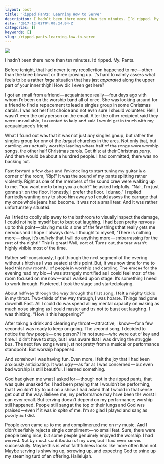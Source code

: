 ```yaml
---
layout: post
title: 'Ripped Pants: Learning How to Serve'
description: I hadn’t been there more than ten minutes. I’d ripped. My. Pants.
date: '2017-12-03T04:09:24.944Z'
categories: []
keywords: []
slug: /ripped-pants-learning-how-to-serve
---
```


![](https://cdn-images-1.medium.com/max/1200/1*bLsRc7rGn0W0WkfIRqVCng.jpeg)

I hadn’t been there more than ten minutes. I’d ripped. My. Pants.<!--more-->

Before tonight, that had never to my recollection happened to me — other than the knee blowout or three growing up. It’s hard to calmly assess what feels to be a rather _large_ situation that has just _apparated_ along the upper part of your inner thigh! How did I even get here?

I got an email from a friend — acquaintance really — four days ago with whom I’d been on the worship band all of once. She was looking around for a friend to find a replacement to lead a singles group in some Christmas carols. I was not her first choice and not even sure I should volunteer. Hell, I wasn’t even the only person on the email. After the other recipient said they were unavailable, I assented to help and said I would get in touch with my acquaintance’s friend.

What I found out was that it was not just _any_ singles group, but rather the singles group for one of the _largest_ churches in the area. Not only that, but caroling was actually worship leading where half of the songs were worship songs, the other half Christmas carols. Get this: at their Christmas _party_. And there would be about a hundred people. I had committed; there was no backing out.

Fast forward a few days and I’m kneeling to start tuning my guitar in a corner of the room, “Rip!” It was the sound of my pants splitting rather violently. Right as one of the members of the sound crew were walking up to me. “You want me to bring you a chair?” he asked helpfully. “Nah, I’m just gonna sit on the floor. Honestly, I prefer the floor. I dunno,” I replied hurriedly wanting only to shoo him away so I could assess the carnage that my once whole jeans had become. It was not a small tear. And it was rather unfortunately situated.

As I tried to coolly slip away to the bathroom to visually inspect the damage, I could not help myself but to bust out laughing. I had been pretty nervous up to this point — playing music is one of the few things that really gets me nervous and I hope it always does. I thought to myself, “There is nothing more — okay, it’s _unlikely_ that I will do anything more — embarrassing for the rest of the night!” This is great! Well, sort of. Turns out, the tear wasn’t highly visible most of the time.

Rather self-consciously, I got through the next segment of the evening without a hitch as I was seated at this point. But, it was now time for me to lead this now roomful of people in worship and caroling. The emcee for the evening read my bio — I was strangely mortified as I could feel most of the room focused on me now — and I walked up on stage. It’s something I need to work through. Flustered, I took the stage and started playing.

About halfway through the way through the first song, I felt a mighty tickle in my throat. Two-thirds of the way through, I was hoarse. Things had gone downhill. Fast. All I could do was spend all my mental capacity on making as much noise singing as I could muster and try not to burst out laughing. I was thinking, “How is this happening?”

After taking a drink and clearing my throat — attractive, I know — for a few seconds I was ready to keep on going. The second song, I decided to notice the few people — one person? I’m not sure — who were out of key and time. I didn’t have to stop, but I was aware that I was driving the struggle bus. The next few songs were just not pretty from a musical or performance standpoint. But worship happened.

And somehow I was having fun. Even more, I felt the joy that I had been anxiously anticipating. It was ugly — as far as I was concerned — but even bad worship is still beautiful. I learned something.

God had given me what I asked for — though not in the ripped pants, that was quite unasked for. I had been praying that I wouldn’t be performing, that I wouldn’t try to put on a show. I had asked that I would in that sense get out of the way. Believe me, my performance may have been the worst I can ever recall. But serving doesn’t depend on my performance; worship still happened. People still sang at the top of their lungs and God was praised — even if it was _in spite_ of me. I’m so glad I played and sang as poorly as I did.

People even came up to me and complimented me on my music. And I didn’t selfishly reject a single compliment — no small feat. Sure, there were people being nice, but some people genuinely enjoyed the worship. I had served. Not by much contribution of my own, but I had even served successfully. Maybe this is what faithfulness looks like more often than not. Maybe serving is showing up, screwing up, and expecting God to shine up my steaming turd of an offering. Hallelujah.